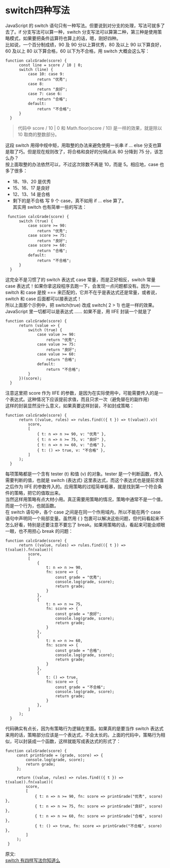# switch四种写法
JavaScript 的 switch 语句只有一种写法。但要说到对分支的处理，写法可就多了去了。if 分支写法可以算一种，switch 分支写法可以算第二种，第三种是使用策略模式，如果要把条件运算符也算上的话，嗯，刚好四种。  
比如说，一个百分制成绩，90 及 90 分以上算优秀，80 及以上 90 以下算良好，60 及以上 80 以下算合格，60 以下为不合格，用 switch 大概会这么写：  
```
function calcGrade(score) {
      const line = score / 10 | 0;
      switch (line) {
          case 10: case 9:
              return "优秀";
          case 8:
              return "良好";
          case 7: case 6:
              return "合格";
          default:
              return "不合格";
      }
  }
```
> 代码中 score / 10 | 0 和 Math.floor(score / 10) 是一样的效果，就是除以 10 取商的整数部分。

这段 switch 用得中规中矩，用取整的办法来避免使用一长串 if ... else 分支也算是取了巧。但是现在规则改了，将合格和良好的分隔点从 80 分降到 75 分，该怎么办？  
按上面取整的办法依然可以，不过这次除数不再是 10，而是 5。相应地，case 也多了很多：  
- 18、19、20 是优秀
- 15、16、17 是良好
- 12、13、14 是合格
- 剩下的是不合格
写 9 个 case，真不如用 if ... else 算了。  
其实用 switch 也有简单一些的写法：  
```
 function calcGrade(score) {
      switch (true) {
          case score >= 90:
              return "优秀";
          case score >= 75:
              return "良好";
          case score >= 60:
              return "合格";
          default:
              return "不合格";
      }
  }
```
这完全不是习惯了的 switch 表达式 case 常量，而是正好相反，switch 常量 case 表达式！如果你拿这段程序去跑一下，会发现一点问题都没有。因为 ——switch 和 case 是按 === 来匹配的，它并不在乎是表达式还是常量，或者说，switch 和 case 后面都可以接表达式！  
所以上面那个示例中，把 switch(true) 改成 switch( 2 > 1) 也是一样的效果。  
JavaScript 里一切都可以是表达式 …… 如果不是，用 IIFE 封装一个就是了  
```
function calcGrade(score) {
      return (value => {
          switch (true) {
              case value >= 90:
                  return "优秀";
              case value >= 75:
                  return "良好";
              case value >= 60:
                  return "合格";
              default:
                  return "不合格";
          }
      })(score);
  }
```
注意这里把 score 作为 IIFE 的参数，是因为在实际使用中，可能需要传入的是一个表达式。这种情况下应该提前求值，而且只求一次（避免替在的副作用）  
这样的封装显然没什么意义，如果真要这样封装，不如封成策略：  
```
function calcGrade(score) {
      return ((value, rules) => rules.find(({ t }) => t(value)).v)(
          score,
          [
              { t: n => n >= 90, v: "优秀" },
              { t: n => n >= 75, v: "良好" },
              { t: n => n >= 60, v: "合格" },
              { t: () => true, v: "不合格" },
          ]
      );
  }
```
每项策略都是一个含有 tester (t) 和值 (v) 的对象。tester 是一个判断函数，传入需要判断的值，也就是 switch (表达式) 这里表达式，而这个表达式也是提前求值之后作为 IIFE 的参数传入的。应用策略的过程简单粗暴，就是找到第一个符合条件的策略，把它的值取出来。  
当然这样用策略有点大材小用。真正需要用策略的情况，策略中通常不是一个值，而是一个行为，也就函数。  
在 switch 语句中，各个 case 之间是在同一个作用域内，所以不能在两个 case 语句中声明同一个局部变量。虽然用 { } 包裹可以解决这些问题，但代码看起来不怎么好看，特别是还要注意不要忘了 break。如果用策略的话，看起来可能会顺眼一眼，也不用担心 break 的问题：  
```
function calcGrade(score) {
      return ((value, rules) => rules.find(({ t }) => t(value)).fn(value))(
          score,
          [
              {
                  t: n => n >= 90,
                  fn: score => {
                      const grade = "优秀";
                      console.log(grade, score);
                      return grade;
                  }
              },
              {
                  t: n => n >= 75,
                  fn: score => {
                      const grade = "良好";
                      console.log(grade, score);
                      return grade;
                  }
              },
              {
                  t: n => n >= 60,
                  fn: score => {
                      const grade = "合格";
                      console.log(grade, score);
                      return grade;
                  }
              },
              {
                  t: () => true,
                  fn: score => {
                      const grade = "不合格";
                      console.log(grade, score);
                      return grade;
                  }
              },
          ]
      );
  }
```
代码确实有点长，因为有策略行为逻辑在里面。如果真的是要当作 switch 表达式来用的话，策略部分应该是一个表达式，不会太长的。上面的代码中，策略行为相似，可以封装成一个函数，这样就能写成表达式的形式了：  
```
function calcGrade(score) {
     const printGrade = (grade, score) => {
         console.log(grade, score);
         return grade;
     };

     return ((value, rules) => rules.find(({ t }) => t(value)).fn(value))(
         score,
         [
             { t: n => n >= 90, fn: score => printGrade("优秀", score) },
             { t: n => n >= 75, fn: score => printGrade("良好", score) },
             { t: n => n >= 60, fn: score => printGrade("合格", score) },
             { t: () => true, fn: score => printGrade("不合格", score) },
         ]
     );
 }
```

原文:  
[switch 有四样写法你知道么](https://mp.weixin.qq.com/s/mlokPoa6TnG1DA3aNMV_GQ)